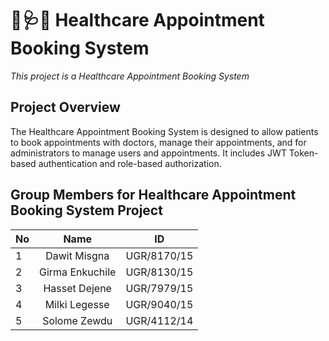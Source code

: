# 🏥🩺💉 **Healthcare Appointment Booking System**
*This project is a Healthcare Appointment Booking System*

## Project Overview
The Healthcare Appointment Booking System is designed to allow patients to book appointments with doctors, manage their appointments, and for administrators to manage users and appointments. It includes JWT Token-based authentication and role-based authorization.
## Group Members for Healthcare Appointment Booking System Project


| No | Name            | ID         |
|----|:---------------:|:----------:|
| 1  | Dawit Misgna   | UGR/8170/15|
| 2  | Girma Enkuchile | UGR/8130/15|
| 3  | Hasset Dejene   | UGR/7979/15|
| 4  | Milki Legesse   | UGR/9040/15|
| 5  | Solome Zewdu    | UGR/4112/14|


